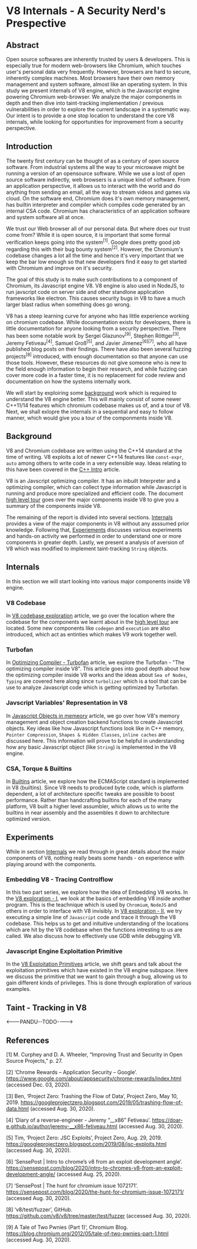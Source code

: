 # V8 Internals - A Security Nerd's Prespective

## Abstract
Open source softwares are inherently trusted by users & 
developers. This is especially true for modern web-browsers 
like Chromium, which touches user's personal data very 
frequently. However, browsers are hard to secure, inherently 
complex machines. Most browsers have their own memory 
management and system software, almost like an operating 
system. In this study we present internals of V8 engine, which 
is the Javascript engine powering Chromium web-browser. We 
analyze the major components in depth and then dive into 
taint-tracking implementation / previous vulnerabilities in 
order to explore the current landscape in a systematic way. 
Our intent is to provide a one stop location to understand the 
core V8 internals, while looking for opportunities for 
improvement from a security perspective. 

## Introduction
The twenty first century can be thought of as a century of 
open source software. From industrial systems all the way to 
your microwave might be running a version of an opensource 
software. While we use a lost of open source software 
indirectly, web browsers is a unique kind of software. From an 
application perspective, it allows us to interact with the 
world and do anything from sending an email, all the way to 
stream videos and games via cloud. On the software end, 
Chromium does it's own memory management, has builtin 
interpreter and compiler which compiles code generated by an 
internal CSA code. Chromium has characteristics of an 
application software and system software all at once.

We trust our Web browser all of our personal data. But where 
does our trust come from? While it is open source, it is 
important that some formal verification keeps going into the 
system<sup>[1]</sup>. Google does pretty good job 
regarding this with their bug bounty system<sup>[2]</sup>. 
However, the Chromium's codebase changes a lot all the 
time and hence it's very important that we keep the bar low 
enough so that new developers find it easy to get started with 
Chromium and improve on it's security.

The goal of this study is to make such contributions to a 
component of Chromium, its Javascript engine V8. 
V8 engine is also used in NodeJS, to run javscript code on 
server side and other standlone application frameworks like 
electron. This causes security bugs in V8 to have a much 
larger blast radius when something does go wrong. 

V8 has a steep learning curve for anyone who has little 
experience working on chromium codebase. While documentation 
exists for developers, there is little documentation for 
anyone looking from a security perspective. There has been 
some notable work by Sergei Glazunov<sup>[9]</sup>, Stephen 
Röttger<sup>[3]</sup>, Jeremy Fetiveau<sup>[4]</sup>, Samuel 
Groß<sup>[5]</sup>, and Javier Jimenez<sup>[6][7]</sup>, who 
all have published blog posts on their findings. There have 
also been several fuzzing projects<sup>[8]</sup> introduced, 
with enough documentation so that anyone can use those 
tools. However, these resources do not give someone who is 
new to the field enough information to begin their research, 
and while fuzzing can cover more code in a faster time, it 
is no replacement for code review and documentation on how 
the systems internally work.

We will start by exploiring some [background](#background) 
work which is required to understand the V8 engine better. 
This will mainly consist of some newer C++11/14 features 
which chromium codebase makes us of, and a tour of V8. 
Next, we shall exlopre the internals in a sequential 
and easy to follow manner, which would give you a tour of 
the componments inside V8.

## Background

V8 and Chromium codebase are written using the C++14 standard 
at the time of writing. V8 exploits a lot of newer C++14 features
like `const-expr`, `auto` among others to write code in a very 
extensible way. Ideas relating to this have been covered in the 
[C++ Intro](docs/cpp_intro.md) article.

V8 is an Javscript optimizing compiler. It has an inbuilt Interpreter 
and a optimizing compiler, which can collect type information while 
Javascript is running and produce more specialized and efficient code. 
The document [high level tour](docs/high_level_architecture.md) goes over 
the major components inside V8 to give you a summary of the components 
inside V8.

The remaining of the report is divided into several sections. [Internals](#internals) 
provides a view of the major components in V8 without any asssumed 
prior knowledge. Following that, [Experiements](#experiments) discusses 
various experiments and hands-on activity we performed in order to 
understand one or more components in greater depth. Lastly, we present 
a analysis of aversion of V8 which was modified to implement 
taint-tracking `String` objects. 

## Internals

In this section we will start looking into various major components
inside V8 engine.

### V8 Codebase
In [V8 codebase exploration](docs/V8_code_base.md) article, we go over 
the location where the codebase for the components we learnt about in the 
[high level tour](/docs/high_level_architecture.md) are located. Some new
components like `codegen` and `execution` are also introduced, which act 
as entinties which makes V9 work together well.

### Turbofan

In [Optimizing Compiler - Turbofan](docs/Turbofan.md) article, we explore the 
Turbofan - "The optimizing compiler inside V8". This article goes into good depth 
about how the optimizing compiler inside V8 works and the ideas about 
`Sea of Nodes`, `Typing` are covered here along since `turbolizer` which is a tool 
that can be use to analyze Javascript code which is getting optimized by Turbofan.

### Javscript Variables' Representation in V8

In [Javascript Objects in memeory](/docs/JavaScript%20Variables'%20Representation%20in%20Memory.md)
article, we go over how V8's memory management and object creation 
backend functions to create Javascript objects. Key ideas like how Javascript functions look like in C++ memory, `Pointer Compression`,
`Shapes & Hidden Classes`, `inline caches` are discussed here. This 
information will prove to be helpful in understanding how any basic 
Javascript object (like `String`) is implemented in the V8 engine.

### CSA, Torque & Builtins
In [Builtins](docs/builtins_basics.md) article, we explore how the 
ECMAScript standard is implemented in V8 (builtins). Since V8 needs to produced byte
code, which is platform dependent, a lot of architecture specific tweaks
are possible to boost performance. Rather than handcrafting builtins for
each of the many platform, V8 built a higher level assumbler, which 
allows us to write the builtins in near assembly and the assembles it
down to architecture optimized version.

## Experiments
While in section [Internals](#internals) we read through in great details
about the major components of V8, nothing really beats some hands - on 
experience with playing around with the components.

### Embedding V8 - Tracing Controlflow
In this two part series, we explore how the idea of Embedding V8 works.
In the [V8 exploration - I](docs/v8_exploration_I.md), we look at the basics of embedding V8 inside another program. This is the teachnique which is used by `Chromium`, `NodeJS` and others in order to interface
with V8 invisibly.
In [V8 exploration - II](docs/v8_exploration_II.md), we try executing a simple line of `Javascript` code and trace it through the V8 codebase. This helps us to get and inituitive understanding of the locations which are hit by the V8 codebase when the functions intresting to us are called. We also discuss how to effectively use GDB while debugging V8.

### Javascript Engine Exploitation Primitive
In the [V8 Exploitation Primitives](/docs/JavaScript%20Engine%20Exploitation%20Primitives.md)
article, we shift gears and talk about the exploitation primitives which 
have existed in the V8 engine subspace. Here we discuss the primitive 
that we want to gain through a bug, allowing us to gain different kinds
of privileges. This is done through exploration of various examples.

## Taint - Tracking in V8
<---PANDU--TODO---->

## References
[1] M. Curphey and D. A. Wheeler, “Improving Trust and Security in Open Source Projects,” p. 27.

[2] ‘Chrome Rewards – Application Security – Google’. https://www.google.com/about/appsecurity/chrome-rewards/index.html (accessed Dec. 03, 2020).


[3] Ben, ‘Project Zero: Trashing the Flow of Data’, Project Zero, May 10, 2019. https://googleprojectzero.blogspot.com/2019/05/trashing-flow-of-data.html (accessed Aug. 30, 2020).

[4] ‘Diary of a reverse-engineer - Jeremy “__x86” Fetiveau’. https://doar-e.github.io/author/jeremy-__x86-fetiveau.html (accessed Aug. 30, 2020).

[5] Tim, ‘Project Zero: JSC Exploits’, Project Zero, Aug. 29, 2019. https://googleprojectzero.blogspot.com/2019/08/jsc-exploits.html (accessed Aug. 30, 2020).

[6] ‘SensePost | Intro to chrome’s v8 from an exploit development angle’. https://sensepost.com/blog/2020/intro-to-chromes-v8-from-an-exploit-development-angle/ (accessed Aug. 25, 2020).

[7] ‘SensePost | The hunt for chromium issue 1072171’. https://sensepost.com/blog/2020/the-hunt-for-chromium-issue-1072171/ (accessed Aug. 30, 2020).

[8] ‘v8/test/fuzzer’, GitHub. https://github.com/v8/v8/tree/master/test/fuzzer (accessed Aug. 30, 2020).

[9] A Tale of Two Pwnies (Part 1)’, Chromium Blog. https://blog.chromium.org/2012/05/tale-of-two-pwnies-part-1.html (accessed Aug. 30, 2020).
